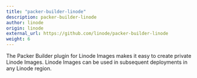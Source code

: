 ```yaml
---
title: "packer-builder-linode"
description: packer-builder-linode
author: linode
origin: linode
external_url: https://github.com/linode/packer-builder-linode
weight: 6
---
```


The Packer Builder plugin for Linode Images makes it easy to create private Linode Images. Linode Images can be used in subsequent deployments in any Linode region.

